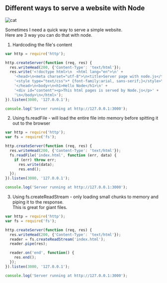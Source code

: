 ## Different ways to serve a website with Node

![cat](http://img.thesun.co.uk/multimedia/archive/01690/134480338496_1690194a.gif)

Sometimes I need a quick way to serve a simple website.  
Here are 3 way you can do that with node.

1. Hardcoding the file's content

```js
var http = require('http');

http.createServer(function (req, res) {
  res.writeHead(200, {'Content-Type': 'text/html'});
  res.write('<!doctype html>\n  <html lang="en">\n' +
    '<head>\n<meta charset="utf-8">\n<title>Server page with node.js</title>\n' +
    '<style type="text/css">* {font-family:arial, sans-serif;}</style>\n' +
    '</head>\n<body>\n<h1>Hello Node</h1>\n' +
    '<div id="content"><p>This html pages is served by Node.js</p>' +
    '\n</body>\n</html>');
}).listen(3000, '127.0.0.1');

console.log('Server running at http://127.0.0.1:3000');
```

2. Using fs.readFile - will load the entire file into memory before spitting it out to the browser

```js
var http = require('http');
var fs = require('fs');

http.createServer(function (req, res) {
  res.writeHead(200, {'Content-Type': 'text/html'});
  fs.readFile('index.html', function (err, data) {
    if (err) throw err;
      res.write(data);
      res.end();
  });
}).listen(3000, '127.0.0.1');

console.log('Server running at http://127.0.0.1:3000');
```

3. Using fs.createReadStream - only loading small chunks to memory and piping it to the response.  
This is great for giant files.
  
```js
var http = require('http');
var fs = require('fs');

http.createServer(function (req, res) {
  res.writeHead(200, {'Content-Type': 'text/html'});
  reader = fs.createReadStream('index.html');
  reader.pipe(res);

  reader.on('end', function() {
    res.end();
  });
}).listen(3000, '127.0.0.1');

console.log('Server running at http://127.0.0.1:3000');
```
